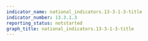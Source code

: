 ```yaml
---
indicator_name: national_indicators.13-3-1-3-title
indicator_number: 13.3.1.3
reporting_status: notstarted
graph_title: national_indicators.13-3-1-3-title
---
```

